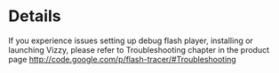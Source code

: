# Details #

If you experience issues setting up debug flash player, installing or launching Vizzy, please refer to Troubleshooting chapter in the product page http://code.google.com/p/flash-tracer/#Troubleshooting
